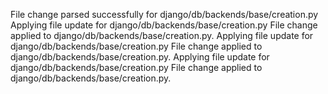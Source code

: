 File change parsed successfully for django/db/backends/base/creation.py
Applying file update for django/db/backends/base/creation.py
File change applied to django/db/backends/base/creation.py.
Applying file update for django/db/backends/base/creation.py
File change applied to django/db/backends/base/creation.py.
Applying file update for django/db/backends/base/creation.py
File change applied to django/db/backends/base/creation.py.
